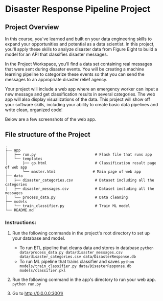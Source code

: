 # Disaster Response Pipeline Project

## Project Overview

In this course, you've learned and built on your data engineering skills to expand your opportunities and potential as a data scientist. In this project, you'll apply these skills to analyze disaster data from Figure Eight to build a model for an API that classifies disaster messages.

In the Project Workspace, you'll find a data set containing real messages that were sent during disaster events. You will be creating a machine learning pipeline to categorize these events so that you can send the messages to an appropriate disaster relief agency.

Your project will include a web app where an emergency worker can input a new message and get classification results in several categories. The web app will also display visualizations of the data. This project will show off your software skills, including your ability to create basic data pipelines and write clean, organized code!

Below are a few screenshots of the web app.



## File structure of the Project

    .
    ├── app     
    │   ├── run.py                           # Flask file that runs app
    │   └── templates   
    │       ├── go.html                      # Classification result page of web app
    │       └── master.html                 # Main page of web app    
    ├── data                   
    │   ├── disaster_categories.csv          # Dataset including all the categories  
    │   ├── disaster_messages.csv            # Dataset including all the messages
    │   └── process_data.py                  # Data cleaning
    ├── models
    │   └── train_classifier.py              # Train ML model           
    └── README.md
    

### Instructions:
1. Run the following commands in the project's root directory to set up your database and model.

    - To run ETL pipeline that cleans data and stores in database
        `python data/process_data.py data/disaster_messages.csv data/disaster_categories.csv data/DisasterResponse.db`
    - To run ML pipeline that trains classifier and saves
        `python models/train_classifier.py data/DisasterResponse.db models/classifier.pkl`

2. Run the following command in the app's directory to run your web app.
    `python run.py`

3. Go to http://0.0.0.0:3001/
